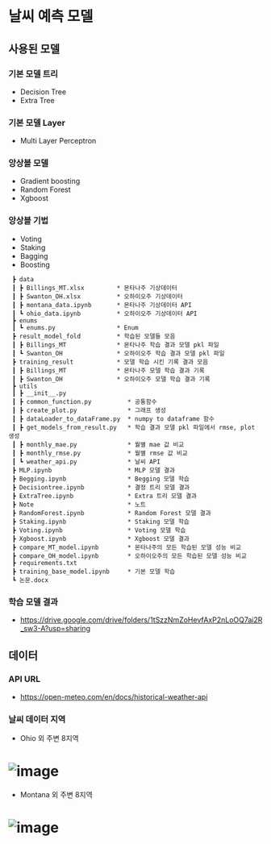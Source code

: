 # 날씨 예측 모델
## 사용된 모델
### 기본 모델 트리
  - Decision Tree
  - Extra Tree
### 기본 모델 Layer
  - Multi Layer Perceptron
### 앙상블 모델
  - Gradient boosting
  - Random Forest
  - Xgboost
### 앙상블 기법
  - Voting
  - Staking
  - Bagging
  - Boosting
~~~
 ┣ data
 ┃ ┣ Billings_MT.xlsx         * 몬타나주 기상데이터
 ┃ ┣ Swanton_OH.xlsx          * 오하이오주 기상데이터
 ┃ ┣ montana_data.ipynb       * 몬타나주 기상데이터 API
 ┃ ┗ ohio_data.ipynb          * 오하이오주 기상데이터 API
 ┣ enums
 ┃ ┗ enums.py                 * Enum
 ┣ result_model_fold          * 학습된 모델들 모음
 ┃ ┣ Billings_MT              * 몬타나주 학습 결과 모델 pkl 파일
 ┃ ┗ Swanton_OH               * 오하이오주 학습 결과 모델 pkl 파일
 ┣ training_result            * 모델 학습 시킨 기록 결과 모음 
 ┃ ┣ Billings_MT              * 몬타나주 모델 학습 결과 기록
 ┃ ┣ Swanton_OH               * 오하이오주 모델 학습 결과 기록
 ┣ utils
 ┃ ┣ __init__.py
 ┃ ┣ common_function.py          * 공통함수
 ┃ ┣ create_plot.py              * 그래프 생성
 ┃ ┣ dataLoader_to_dataFrame.py  * numpy to dataframe 함수
 ┃ ┣ get_models_from_result.py   * 학습 결과 모델 pkl 파일에서 rmse, plot 생성
 ┃ ┣ monthly_mae.py              * 월별 mae 값 비교
 ┃ ┣ monthly_rmse.py             * 월별 rmse 값 비교
 ┃ ┗ weather_api.py              * 날씨 API
 ┣ MLP.ipynb                     * MLP 모델 결과
 ┣ Begging.ipynb                 * Begging 모델 학습
 ┣ Decisiontree.ipynb            * 결정 트리 모델 결과
 ┣ ExtraTree.ipynb               * Extra 트리 모델 결과
 ┣ Note                          * 노트
 ┣ RandomForest.ipynb            * Random Forest 모델 결과
 ┣ Staking.ipynb                 * Staking 모델 학습
 ┣ Voting.ipynb                  * Voting 모델 학습
 ┣ Xgboost.ipynb                 * Xgboost 모델 결과
 ┣ compare_MT_model.ipynb        * 몬타나주의 모든 학습된 모델 성능 비교
 ┣ compare_OH_model.ipynb        * 오하이오주의 모든 학습된 모델 성능 비교
 ┣ requirements.txt
 ┣ training_base_model.ipynb     * 기본 모델 학습
 ┗ 논문.docx
~~~
### 학습 모델 결과
- https://drive.google.com/drive/folders/1tSzzNmZoHevfAxP2nLoOQ7ai2R_sw3-A?usp=sharing
## 데이터
### API URL
- https://open-meteo.com/en/docs/historical-weather-api
### 날씨 데이터 지역
- Ohio 외 주변 8지역
# ![image](https://github.com/user-attachments/assets/93e4492a-6815-44f9-8d43-98bb2eee558d)
- Montana 외 주변 8지역
# ![image](https://github.com/user-attachments/assets/c7f8b2b7-eb76-4dd5-be7d-357544e77b8b)


